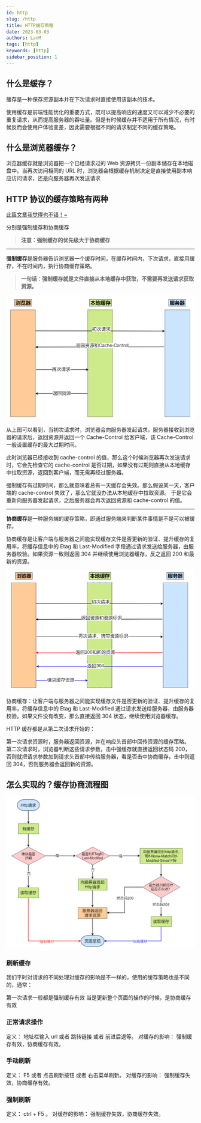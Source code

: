 ```yaml
---
id: http
slug: /http
title: HTTP缓存策略
date: 2023-03-03
authors: LanM
tags: [http]
keywords: [http]
sidebar_position: 1
---
```


## 什么是缓存？

缓存是一种保存资源副本并在下次请求时直接使用该副本的技术。

使用缓存是前端性能优化的重要方式，既可以提高响应的速度又可以减少不必要的重复请求，从而提高服务器的吞吐量。但是有时候缓存并不适用于所有情况，有时候反而会使用户体验变差，因此需要根据不同的请求制定不同的缓存策略。

## 什么是浏览器缓存？

浏览器缓存就是浏览器把一个已经请求过的 Web 资源拷贝一份副本储存在本地磁盘中。当再次访问相同的 URL 时，浏览器会根据缓存机制决定是直接使用副本响应访问请求，还是向服务器再次发送请求

## HTTP 协议的缓存策略有两种

[此篇文章我觉得也不错！~](https://juejin.cn/post/6961227394396979230)

分别是强制缓存和协商缓存

> **注意：强制缓存的优先级大于协商缓存**

---

**强制缓存**是服务器告诉浏览器一个缓存时间，在缓存时间内，下次请求，直接用缓存，不在时间内，执行协商缓存策略。

> **一句话：强制缓存就是文件直接从本地缓存中获取，不需要再发送请求获取资源。**

![image](./img/http.png)

从上图可以看到，当初次请求时，浏览器会向服务器发起请求，服务器接收到浏览器的请求后，返回资源并返回一个 Cache-Control 给客户端，该 Cache-Control 一般设置缓存的最大过期时间。

此时浏览器已经接收到 cache-control 的值，那么这个时候浏览器再次发送请求时，它会先检查它的 cache-control 是否过期，如果没有过期则直接从本地缓存中拉取资源，返回到客户端，而无需再经过服务器。

强制缓存有过期时间，那么就意味着总有一天缓存会失效。那么假设某一天，客户端的 cache-control 失效了，那么它就没办法从本地缓存中拉取资源。
于是它会重新向服务器发起请求，之后服务器会再次返回资源和 cache-control 的值。

---

**协商缓存**是一种服务端的缓存策略，即通过服务端来判断某件事情是不是可以被缓存。

协商缓存是让客户端与服务器之间能实现缓存文件是否更新的验证、提升缓存的复用率，将缓存信息中的 Etag 和 Last-Modified 字段通过请求发送给服务器，由服务器校验。如果资源一致则返回 304 并继续使用浏览器缓存，反之返回 200 和最新的资源。

![image](./img/http-xie.png)

协商缓存：让客户端与服务器之间能实现缓存文件是否更新的验证、提升缓存的复用率，将缓存信息中的 Etag 和 Last-Modified 通过请求发送给服务器，由服务器校验。如果文件没有改变，那么直接返回 304 状态，继续使用浏览器缓存。

HTTP 缓存都是从第二次请求开始的：

第一次请求资源时，服务器返回资源，并在响应头首部中回传资源的缓存策略。
第二次请求时，浏览器判断这些请求参数，击中强缓存就直接返回状态码 200，否则就把请求参数加到请求头首部中传给服务器，看是否击中协商缓存，击中则返回 304，否则服务器会返回新的资源。

## 怎么实现的？缓存协商流程图

![image](./img/http-cun.png)

### 刷新缓存

我们平时对请求的不同处理对缓存的影响是不一样的，使用的缓存策略也是不同的，通常：

第一次请求一般都是强制缓存有效
当是更新整个页面的操作的时候，是协商缓存有效

### 正常请求操作

定义： 地址栏输入 url 或者 跳转链接 或者 前进后退等。
对缓存的影响： 强制缓存有效，协商缓存有效。

### 手动刷新

定义： F5 或者 点击刷新按钮 或者 右击菜单刷新。
对缓存的影响： 强制缓存失效，协商缓存有效。

### 强制刷新

定义： ctrl + F5 。
对缓存的影响： 强制缓存失效，协商缓存失效。
